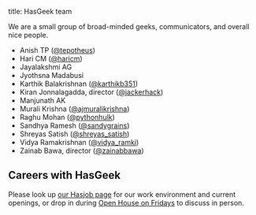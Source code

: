 title: HasGeek team

We are a small group of broad-minded geeks, communicators, and overall nice people.

* Anish TP ([@tepotheus](https://twitter.com/tepotheus))
* Hari CM ([@haricm](http://twitter.com/haricm))
* Jayalakshmi AG
* Jyothsna Madabusi
* Karthik Balakrishnan ([@karthikb351](https://twitter.com/karthikb351))
* Kiran Jonnalagadda, director ([@jackerhack](https://twitter.com/jackerhack))
* Manjunath AK
* Murali Krishna ([@ajmuralikrishna](https://twitter.com/ajmuralikrishna))
* Raghu Mohan ([@pythonhulk](https://twitter.com/pythonhulk))
* Sandhya Ramesh ([@sandygrains](https://twitter.com/sandygrains))
* Shreyas Satish ([@shreyas_satish](https://twitter.com/shreyas_satish))
* Vidya Ramakrishnan ([@vidya_ramki](https://twitter.com/vidya_ramki))
* Zainab Bawa, director ([@zainabbawa](https://twitter.com/zainabbawa))

## Careers with HasGeek
Please look up [our Hasjob page](https://hasjob.co/hasgeek.com) for our work environment and current openings, or drop in during [Open House on Fridays](contact) to discuss in person.
